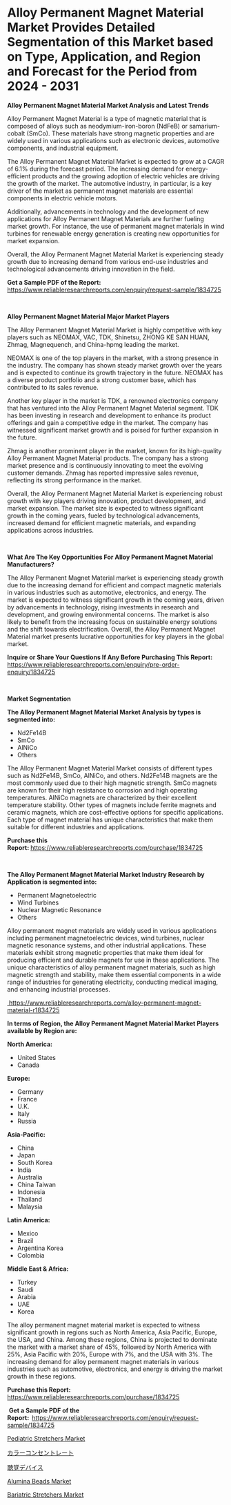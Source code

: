 <p><h1>Alloy Permanent Magnet Material Market Provides Detailed Segmentation of this Market based on Type, Application, and Region and Forecast for the Period from 2024 - 2031</h1></p><p><strong>Alloy Permanent Magnet Material Market Analysis and Latest Trends</strong></p>
<p><p>Alloy Permanent Magnet Material is a type of magnetic material that is composed of alloys such as neodymium-iron-boron (NdFeB) or samarium-cobalt (SmCo). These materials have strong magnetic properties and are widely used in various applications such as electronic devices, automotive components, and industrial equipment.</p><p>The Alloy Permanent Magnet Material Market is expected to grow at a CAGR of 6.1% during the forecast period. The increasing demand for energy-efficient products and the growing adoption of electric vehicles are driving the growth of the market. The automotive industry, in particular, is a key driver of the market as permanent magnet materials are essential components in electric vehicle motors.</p><p>Additionally, advancements in technology and the development of new applications for Alloy Permanent Magnet Materials are further fueling market growth. For instance, the use of permanent magnet materials in wind turbines for renewable energy generation is creating new opportunities for market expansion.</p><p>Overall, the Alloy Permanent Magnet Material Market is experiencing steady growth due to increasing demand from various end-use industries and technological advancements driving innovation in the field.</p></p>
<p><strong>Get a Sample PDF of the Report:&nbsp;</strong> <a href="https://www.reliableresearchreports.com/enquiry/request-sample/1834725">https://www.reliableresearchreports.com/enquiry/request-sample/1834725</a></p>
<p>&nbsp;</p>
<p><strong>Alloy Permanent Magnet Material Major Market Players</strong></p>
<p><p>The Alloy Permanent Magnet Material Market is highly competitive with key players such as NEOMAX, VAC, TDK, Shinetsu, ZHONG KE SAN HUAN, Zhmag, Magnequench, and China-hpmg leading the market.</p><p>NEOMAX is one of the top players in the market, with a strong presence in the industry. The company has shown steady market growth over the years and is expected to continue its growth trajectory in the future. NEOMAX has a diverse product portfolio and a strong customer base, which has contributed to its sales revenue.</p><p>Another key player in the market is TDK, a renowned electronics company that has ventured into the Alloy Permanent Magnet Material segment. TDK has been investing in research and development to enhance its product offerings and gain a competitive edge in the market. The company has witnessed significant market growth and is poised for further expansion in the future.</p><p>Zhmag is another prominent player in the market, known for its high-quality Alloy Permanent Magnet Material products. The company has a strong market presence and is continuously innovating to meet the evolving customer demands. Zhmag has reported impressive sales revenue, reflecting its strong performance in the market.</p><p>Overall, the Alloy Permanent Magnet Material Market is experiencing robust growth with key players driving innovation, product development, and market expansion. The market size is expected to witness significant growth in the coming years, fueled by technological advancements, increased demand for efficient magnetic materials, and expanding applications across industries.</p></p>
<p>&nbsp;</p>
<p><strong>What Are The Key Opportunities For Alloy Permanent Magnet Material Manufacturers?</strong></p>
<p><p>The Alloy Permanent Magnet Material market is experiencing steady growth due to the increasing demand for efficient and compact magnetic materials in various industries such as automotive, electronics, and energy. The market is expected to witness significant growth in the coming years, driven by advancements in technology, rising investments in research and development, and growing environmental concerns. The market is also likely to benefit from the increasing focus on sustainable energy solutions and the shift towards electrification. Overall, the Alloy Permanent Magnet Material market presents lucrative opportunities for key players in the global market.</p></p>
<p><strong>Inquire or Share Your Questions If Any Before Purchasing This Report:</strong> <a href="https://www.reliableresearchreports.com/enquiry/pre-order-enquiry/1834725">https://www.reliableresearchreports.com/enquiry/pre-order-enquiry/1834725</a></p>
<p>&nbsp;</p>
<p><strong>Market Segmentation</strong></p>
<p><strong>The Alloy Permanent Magnet Material Market Analysis by types is segmented into:</strong></p>
<p><ul><li>Nd2Fe14B</li><li>SmCo</li><li>AlNiCo</li><li>Others</li></ul></p>
<p><p>The Alloy Permanent Magnet Material Market consists of different types such as Nd2Fe14B, SmCo, AlNiCo, and others. Nd2Fe14B magnets are the most commonly used due to their high magnetic strength. SmCo magnets are known for their high resistance to corrosion and high operating temperatures. AlNiCo magnets are characterized by their excellent temperature stability. Other types of magnets include ferrite magnets and ceramic magnets, which are cost-effective options for specific applications. Each type of magnet material has unique characteristics that make them suitable for different industries and applications.</p></p>
<p><strong>Purchase this Report:&nbsp;</strong><a href="https://www.reliableresearchreports.com/purchase/1834725">https://www.reliableresearchreports.com/purchase/1834725</a></p>
<p>&nbsp;</p>
<p><strong>The Alloy Permanent Magnet Material Market Industry Research by Application is segmented into:</strong></p>
<p><ul><li>Permanent Magnetoelectric</li><li>Wind Turbines</li><li>Nuclear Magnetic Resonance</li><li>Others</li></ul></p>
<p><p>Alloy permanent magnet materials are widely used in various applications including permanent magnetoelectric devices, wind turbines, nuclear magnetic resonance systems, and other industrial applications. These materials exhibit strong magnetic properties that make them ideal for producing efficient and durable magnets for use in these applications. The unique characteristics of alloy permanent magnet materials, such as high magnetic strength and stability, make them essential components in a wide range of industries for generating electricity, conducting medical imaging, and enhancing industrial processes.</p></p>
<p><a href="https://www.reliableresearchreports.com/alloy-permanent-magnet-material-r1834725">&nbsp;https://www.reliableresearchreports.com/alloy-permanent-magnet-material-r1834725</a></p>
<p><strong>In terms of Region, the Alloy Permanent Magnet Material Market Players available by Region are:</strong></p>
<p>
    <p> <strong> North America: </strong>
        <ul>
            <li>United States</li>
            <li>Canada</li>
        </ul>
        </p> 
    <p> <strong> Europe: </strong>
        <ul>
            <li>Germany</li>
            <li>France</li>
            <li>U.K.</li>
            <li>Italy</li>
            <li>Russia</li>
        </ul>
        </p> 
    <p> <strong> Asia-Pacific: </strong>
        <ul>
            <li>China</li>
            <li>Japan</li>
            <li>South Korea</li>
            <li>India</li>
            <li>Australia</li>
            <li>China Taiwan</li>
            <li>Indonesia</li>
            <li>Thailand</li>
            <li>Malaysia</li>
        </ul>
        </p> 
    <p> <strong> Latin America: </strong>
        <ul>
            <li>Mexico</li>
            <li>Brazil</li>
            <li>Argentina Korea</li>
            <li>Colombia</li>
        </ul>
        </p> 
    <p> <strong> Middle East & Africa: </strong>
        <ul>
            <li>Turkey</li>
            <li>Saudi</li>
            <li>Arabia</li>
            <li>UAE</li>
            <li>Korea</li>
        </ul>
    </p>
    </p>
<p><p>The alloy permanent magnet material market is expected to witness significant growth in regions such as North America, Asia Pacific, Europe, the USA, and China. Among these regions, China is projected to dominate the market with a market share of 45%, followed by North America with 25%, Asia Pacific with 20%, Europe with 7%, and the USA with 3%. The increasing demand for alloy permanent magnet materials in various industries such as automotive, electronics, and energy is driving the market growth in these regions.</p></p>
<p><strong>Purchase this Report: </strong><a href="https://www.reliableresearchreports.com/purchase/1834725">https://www.reliableresearchreports.com/purchase/1834725</a></p>
<p>&nbsp;<strong>Get a Sample PDF of the Report:&nbsp;&nbsp;</strong><a href="https://www.reliableresearchreports.com/enquiry/request-sample/1834725">https://www.reliableresearchreports.com/enquiry/request-sample/1834725</a></p>
<p><strong></strong></p>
<p><p><a href="https://github.com/theanastasiyah/Market-Research-Report-List-1/blob/main/pediatric-stretchers-market.md">Pediatric Stretchers Market</a></p><p><a href="https://medium.com/@effiesporer2023/%E3%82%AB%E3%83%A9%E3%83%BC%E3%82%B3%E3%83%B3%E3%82%BB%E3%83%B3%E3%83%88%E3%83%AC%E3%83%BC%E3%83%88%E5%B8%82%E5%A0%B4%E3%81%AE%E3%82%B7%E3%82%A7%E3%82%A2%E3%81%AE%E9%80%B2%E5%8C%96%E3%81%A8%E5%B8%82%E5%A0%B4%E3%81%AE%E6%88%90%E9%95%B7%E3%83%88%E3%83%AC%E3%83%B3%E3%83%892024%E5%B9%B4%E3%81%8B%E3%82%892031%E5%B9%B4%E3%81%BE%E3%81%A7-b70ea5e09472">カラーコンセントレート</a></p><p><a href="https://medium.com/@botello1manuel/%E8%81%B4%E5%8A%9B%E6%A9%9F%E5%99%A8%E5%B8%82%E5%A0%B4-%E7%AB%B6%E4%BA%89%E5%88%86%E6%9E%90-%E5%B8%82%E5%A0%B4%E3%83%88%E3%83%AC%E3%83%B3%E3%83%89-2031%E5%B9%B4%E3%81%BE%E3%81%A7%E3%81%AE%E4%BA%88%E6%B8%AC-70c3d7b2964c">聴覚デバイス</a></p><p><a href="https://www.linkedin.com/pulse/alumina-beads-market-research-report-includes-analysis-mzhke">Alumina Beads Market</a></p><p><a href="https://github.com/lukmanduiky01/Market-Research-Report-List-1/blob/main/bariatric-stretchers-market.md">Bariatric Stretchers Market</a></p></p>
